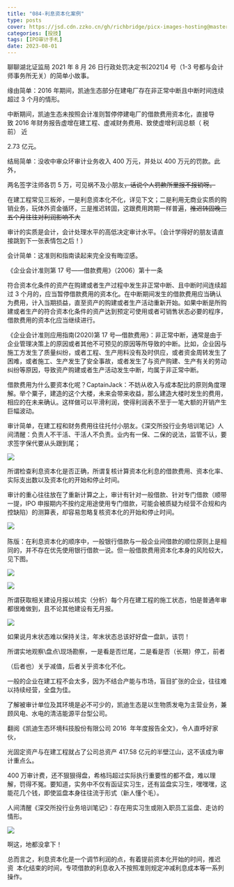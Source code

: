 ```yaml
---
title: "084-利息资本化案例"
type: posts
cover: https://jsd.cdn.zzko.cn/gh/richbridge/picx-images-hosting@master/thumbnail/投技.jpg
categories: [投技]
tags: [IPO审计手札]
date: 2023-08-01
---
```

聊聊湖北证监局 2021 年 8 月 26 日行政处罚决定书[2021]4 号（1-3 号都与会计师事务所无关）的简单小故事。

缘由简单：2016 年期间，凯迪生态部分在建电厂存在非正常中断且中断时间连续超过 3 个月的情形。

中断期间，凯迪生态未按照会计准则暂停停建电厂的借款费用资本化，直接导致 2016 年财务报告虚增在建工程、虚减财务费用、致使虚增利润总额（ 税前） 近

2.73 亿元。

结局简单：没收中审众环审计业务收入 400 万元，并处以 400 万元的罚款。此外，

两名签字注师各罚 5 万，可见祸不及小朋友~~，话说个人罚款所里报不报销呀。~~

在建工程常见三板斧，一是利息资本化不化，详见下文；二是利用无商业实质的购销业务，玩体外资金循环，三是推迟转固，这跟费用跨期一样普遍，~~推迟转固晚三五个月往往对利润影响不大~~

审计的实质是会计，会计处理水平的高低决定审计水平。（会计学得好的朋友请直接跳到下一张表情包之后！）

会计简单：这准则和指南读起来完全没有晦涩感。

《企业会计准则第 17 号——借款费用》（2006）第十一条

符合资本化条件的资产在购建或者生产过程中发生非正常中断、且中断时间连续超过 3 个月的，应当暂停借款费用的资本化。在中断期间发生的借款费用应当确认为费用，计入当期损益，直至资产的购建或者生产活动重新开始。如果中断是所购建或者生产的符合资本化条件的资产达到预定可使用或者可销售状态必要的程序，借款费用的资本化应当继续进行。

《企业会计准则应用指南(2020)第 17 号—借款费用》：非正常中断，通常是由于企业管理决策上的原因或者其他不可预见的原因等所导致的中断。比如，企业因与施工方发生了质量纠纷，或者工程、生产用料没有及时供应，或者资金周转发生了困难，或者施工、生产发生了安全事故，或者发生了与资产购建、生产有关的劳动纠纷等原因，导致资产购建或者生产活动发生中断，均属于非正常中断。

借款费用为什么要资本化呢？CaptainJack：不妨从收入与成本配比的原则角度理解。举个粟子，建造的这个大楼，未来会带来收益，那么建造大楼时发生的费用，相应的在未来确认。这样做可以平滑利润，使得利润表不至于一笔大额的开销产生巨幅波动。

审计简单，在建工程和财务费用往往托付小朋友。《深交所投行业务培训笔记》人间清醒：负责人不干活、干活人不负责。业内有一保、二保的说法，监管不认，要求签字保代要从头跟到尾；

![](https://img.richfan.site/ibank/IPO审计札记/084-利息资本化案例_1.webp)

所谓检查利息资本化是否正确，所谓复核计算资本化利息的借款费用、资本化率、实际支出数以及资本化的开始和停止时间。

审计的重心往往放在了重新计算之上，审计有针对一般借款、针对专门借款（顺带一提，IPO 申报期内不按约定用途使用专门借款，可能会被质疑为经营不合规和内控缺陷）的测算表，却容易忽略复核资本化的开始和停止时间。

![](https://img.richfan.site/ibank/IPO审计札记/084-利息资本化案例_2.webp) 

陈版：在利息资本化的顺序中，一般银行借款与一般企业间借款的顺位原则上是相同的，并不存在优先使用银行借款一说。但一般借款费用资本化本身的风险较大，见下图。

![](https://img.richfan.site/ibank/IPO审计札记/084-利息资本化案例_3.webp)

![](https://img.richfan.site/ibank/IPO审计札记/084-利息资本化案例_4.webp)

所谓获取相关建设月报以核实（分析）每个月在建工程的施工状态，怕是普通年审都很难做到，且不论其他建设有无月报。

![](https://img.richfan.site/ibank/IPO审计札记/084-利息资本化案例_5.webp)

如果说月末状态难以保持关注，年末状态总该好好盘一盘趴，该罚！

所谓实地观察\盘点\现场勘察，一是看是否烂尾，二是看是否（长期）停工，前者

（后者也）关乎减值，后者关乎资本化不化。

一般的企业在建工程不会太多，因为不结合产能与市场，盲目扩张的企业，往往难以持续经营，全盘为佳。

了解被审计单位及其环境是必不可少的，凯迪生态是以生物质发电为主营业务，兼顾风电、水电的清洁能源平台型公司。

翻阅《凯迪生态环境科技股份有限公司 2016  年年度报告全文》，令人直呼好家伙，

光固定资产与在建工程就占了公司总资产 417.58 亿元的半壁江山，这不该成为审计重点么。

400 万审计费，还不狠狠得盘，希格玛超过实际执行重要性的都不盘，难以理解，罚得不冤。要知道，实务中不仅有函证实习生，还有监盘实习生，嘿嘿嘿，这能花几个钱，即使监盘本身往往流于形式（新人懂个毛）。

人间清醒《深交所投行业务培训笔记》：存在用实习生或刚入职员工监盘、走访的情形。

![](https://img.richfan.site/ibank/IPO审计札记/084-利息资本化案例_6.webp)

啊这，地都没拿下！

总而言之，利息资本化是一个调节利润的点，有着提前资本化开始的时间，推迟资  本化结束的时间，专项借款的利息收入不按照准则规定冲减利息成本等一系列操作。